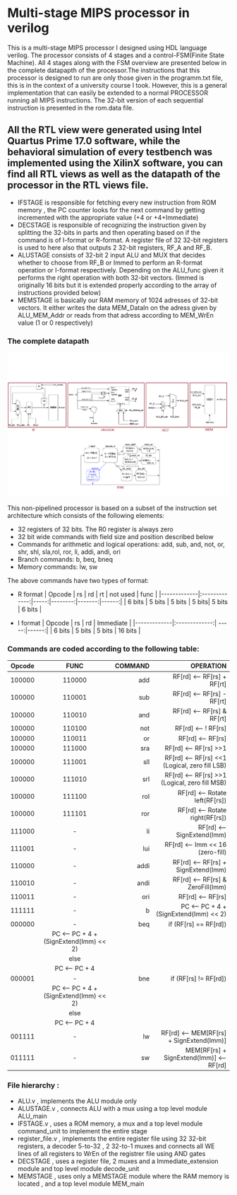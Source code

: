 # Multi-stage MIPS processor in verilog
This is a multi-stage MIPS processor I designed using HDL language verilog. The processor consists of 4 stages and a control-FSM(Finite State Machine).
All 4 stages along with the FSM overview are presented below in the complete datapapth of the processor.The instructions that this processor is designed to run are only those given in the programm.txt
file, this is in the context of a university course I took. However, this is a general implementation that can easily be extended to a normal PROCESSOR running all MIPS instructions. The 32-bit version of each sequential instruction is presented
in the rom.data file. 
## All the RTL view were generated using Intel Quartus Prime 17.0 software, while the behavioral simulation of every testbench was implemented using the XilinX software, you can find all RTL views as well as the datapath of the processor in the RTL views file.
- IFSTAGE is responsible for fetching every new instruction from ROM memory , the PC counter looks for the next command by getting incremented with the appropriate value (+4 or +4+Immediate)
- DECSTAGE is responsible of recognizing the instruction given by splitting the 32-bits in parts and then operating based on if the command is of I-format or R-format. A register file of 32 32-bit registers is used to here also that outputs 2 32-bit registers, RF_A and RF_B. 
- ALUSTAGE consists of 32-bit 2 input ALU and MUX that decides whether to choose from RF_B or Immed to perform an R-format operation or I-format respectively. Depending on the ALU_func given it performs the right operation with both 32-bit vectors. (Immed is originally 16 bits but it is extended properly according to the array of instructions provided below)
- MEMSTAGE is basically our RAM memory of 1024 adresses of 32-bit vectors. It either writes the data MEM_DataIn on the adress given by ALU_MEM_Addr or reads from that adress according to MEM_WrEn value (1 or 0 respectively)

### The complete datapath 
![Datapath](https://github.com/ladiasnk/Multi-stage-non-pipelined-MIPS-processor-using-verilog/blob/main/RTL%20views/datapath.png)


This non-pipelined processor is based on a subset of the instruction set architecture which consists of the following elements:
- 32 registers of 32 bits. The R0 register is always zero
- 32 bit wide commands with field size and position described below
- Commands for arithmetic and logical operations: add, sub, and, not, or, shr, shl, sla,rol, ror, li, addi, andi, ori
- Branch commands: b, beq, bneq
- Memory commands: lw, sw

The above commands have two types of format:
- R format
| Opcode      | rs         | rd | rt | not used | func   |
|-------------|:-------------:|-----:|--------:|-------:|------:|
| 6 bits     | 5 bits      |   5 bits    | 5 bits| 5 bits |  6 bits  |

- I format
| Opcode      | rs         | rd | Immediate   |
|-------------|:-------------:| -----:|------:|
| 6 bits     | 5 bits      |   5 bits    | 16 bits  |

### Commands are coded according to the following table:
| Opcode      | FUNC         | COMMAND | OPERATION |
| ------------- |:-------------:| -----:|  --------:|
| 100000      | 110000       |   add    |  RF[rd] <-- RF[rs] + RF[rt]                        | 
| 100000      | 110001       |   sub    |  RF[rd] <-- RF[rs] - RF[rt]                        | 
| 100000      | 110010       |   and    |  RF[rd] <-- RF[rs] & RF[rt]                        |
| 100000      | 110100       |   not    |  RF[rd] <-- ! RF[rs]                               | 
| 100000      | 110011       |   or     |  RF[rd] <-- RF[rs] | RF[rt]                        | 
| 100000      | 111000       |   sra    |  RF[rd] <-- RF[rs] >>1                             |
| 100000      | 111001       |   sll    |  RF[rd] <-- RF[rs] <<1 (Logical, zero fill LSB)    | 
| 100000      | 111010       |   srl    |  RF[rd] <-- RF[rs] >>1 (Logical, zero fill MSB)    | 
| 100000      | 111100       |   rol    |  RF[rd] <-- Rotate left(RF[rs])                    | 
| 100000      | 111101       |   ror    |  RF[rd] <-- Rotate right(RF[rs])                   | 
| 111000      |      -       |   li     |  RF[rd] <-- SignExtend(Imm)                        |
| 111001      |      -       |   lui    |  RF[rd] <-- Imm << 16 (zero-fill)                  | 
| 110000      |      -       |   addi   |  RF[rd] <-- RF[rs] + SignExtend(Imm)               | 
| 110010      |      -       |   andi   |  RF[rd] <-- RF[rs] & ZeroFill(Imm)                 |
| 110011      |      -       |   ori    |  RF[rd] <-- RF[rs] | ZeroFill(Imm)                 | 
| 111111      |      -       |   b      |  PC <-- PC + 4 + (SignExtend(Imm) << 2)            | 
| 000000      |      -       |   beq    |  if (RF[rs] == RF[rd])                             |
                                        |      PC <-- PC + 4 + (SignExtend(Imm) << 2)        |
                                        |   else                                             |
                                        |      PC <-- PC + 4                                 |
| 000001      |      -       |   bne    |   if (RF[rs] != RF[rd])                            |
                                        |      PC <-- PC + 4 + (SignExtend(Imm) << 2)        |
                                        |   else                                             |
                                        |      PC <-- PC + 4                                 | 
| 001111      |      -       |   lw     | RF[rd] <-- MEM[RF[rs] + SignExtend(Imm)]           | 
| 011111      |      -       |   sw     | MEM[RF[rs] + SignExtend(Imm)] <-- RF[rd]           | 


### File hierarchy :
- ALU.v , implements the ALU module only
- ALUSTAGE.v , connects ALU with a mux using a top level module ALU_main
- IFSTAGE.v , uses a ROM memory, a mux and a top level module command_unit to implement the entire stage 
- register_file.v , implements the entire register file using 32 32-bit registers, a decoder 5-to-32 , 2 32-to-1 muxes and connects all WE lines of all registers to WrEn of the registrer file using AND gates
- DECSTAGE , uses a register file, 2 muxes and a Immediate_extension module and top level module decode_unit
- MEMSTAGE , uses only a MEMSTAGE module where the RAM memory is located , and a top level module MEM_main

